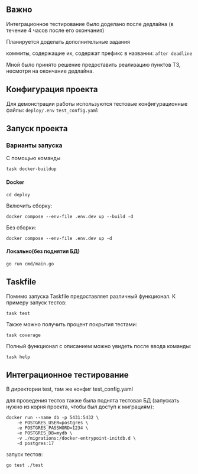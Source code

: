 ## Важно

Интеграционное тестирование было доделано после дедлайна (в течение 4 часов после его окончания)

Планируется доделать дополнительные задания

коммиты, содержащие их, содержат префикс в названии: `after deadline`

Мной было принято решение предоставить реализацию пунктов ТЗ, несмотря на окончание дедлайна.

## Конфигурация проекта

Для демонстрации работы используются тестовые конфигурационные файлы:
`deploy/.env`
`test_config.yaml`

## Запуск проекта

### Варианты запуска

С помощью команды 

```shell
task docker-buildup 
```

#### Docker

```shell
cd deploy
```
Включить сборку:
```shell
docker compose --env-file .env.dev up --build -d
```
Без сборки:
```shell
docker compose --env-file .env.dev up -d
```
#### Локально(без поднятия БД)

```shell
go run cmd/main.go
```

## Taskfile

Помимо запуска Taskfile предоставляет различный функционал. К примеру запуск тестов:

```shell
task test
```

Также можно получить процент покрытия тестами:


```shell
task coverage
```


Полный функционал с описанием можно увидеть после ввода команды:

```shell
task help
```
## Интеграционное тестирование
В директории test, там же конфиг test_config.yaml

для проведения тестов также была поднята тестовая БД (запускать нужно из корня проекта, чтобы был доступ к миграциям):

```shell
docker run --name db -p 5431:5432 \
    -e POSTGRES_USER=postgres \
    -e POSTGRES_PASSWORD=1234 \
    -e POSTGRES_DB=mydb \
    -v ./migrations:/docker-entrypoint-initdb.d \
    -d postgres:17
```

запуск тестов:

```shell
go test ./test 
```